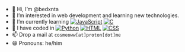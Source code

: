 - 👋 Hi, I’m @bedxnta
- 👀 I’m interested in web development and learning new technologies.
- 🌱 I’m currently learning [![JavaScript](https://img.shields.io/badge/JavaScript-F7DF1E?logo=javascript&logoColor=000)](#) [![C](https://img.shields.io/badge/C-00599C?logo=c&logoColor=white)](#) 
- 💞️ I have coded in [![Python](https://img.shields.io/badge/Python-3776AB?logo=python&logoColor=fff)](#) [![HTML](https://img.shields.io/badge/HTML-%23E34F26.svg?logo=html5&logoColor=white)](#) [![CSS](https://img.shields.io/badge/CSS-1572B6?logo=css3&logoColor=fff)](#)
- 📫 Drop a mail at `cosmeoww[at]proton[dot]me`
- 😄 Pronouns: he/him

<!---
bedxnta/bedxnta is a ✨ special ✨ repository because its `README.md` (this file) appears on your GitHub profile.
You can click the Preview link to take a look at your changes.
--->
